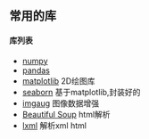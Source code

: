 ## 常用的库

#### 库列表

- [numpy](./numpy.md)
- [pandas](./pandas.md)
- [matplotlib](./matplotlib.md) 2D绘图库
- [seaborn](./seaborn.md) 基于matplotlib,封装好的
- [imgaug](https://github.com/aleju/imgaug) 图像数据增强
- [Beautiful Soup](https://www.crummy.com/software/BeautifulSoup/) html解析
- [lxml](https://lxml.de/index.html) 解析xml html
